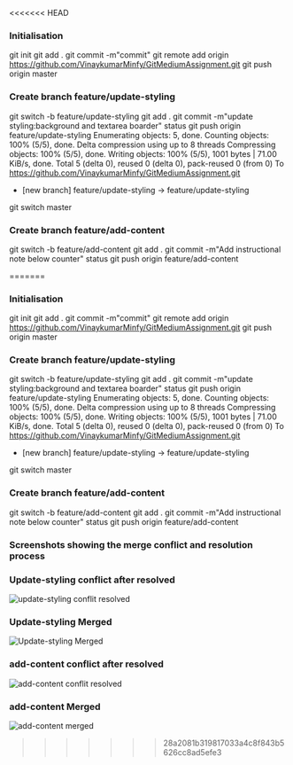 <<<<<<< HEAD
### Initialisation
git init
git add .
git commit -m"commit"
git remote add origin https://github.com/VinaykumarMinfy/GitMediumAssignment.git
git push origin master

### Create branch feature/update-styling
git switch -b feature/update-styling
git add .
git commit -m"update styling:background and textarea boarder"
status
git push origin feature/update-styling
Enumerating objects: 5, done.
Counting objects: 100% (5/5), done.
Delta compression using up to 8 threads
Compressing objects: 100% (5/5), done.
Writing objects: 100% (5/5), 1001 bytes | 71.00 KiB/s, done.
Total 5 (delta 0), reused 0 (delta 0), pack-reused 0 (from 0)
To https://github.com/VinaykumarMinfy/GitMediumAssignment.git
 * [new branch]      feature/update-styling -> feature/update-styling
   
git switch master

 ### Create branch feature/add-content
 git switch -b feature/add-content
git add .
git commit -m"Add instructional note below counter"
status
git push origin feature/add-content



=======
### Initialisation
git init
git add .
git commit -m"commit"
git remote add origin https://github.com/VinaykumarMinfy/GitMediumAssignment.git
git push origin master

### Create branch feature/update-styling
git switch -b feature/update-styling
git add .
git commit -m"update styling:background and textarea boarder"
status
git push origin feature/update-styling
Enumerating objects: 5, done.
Counting objects: 100% (5/5), done.
Delta compression using up to 8 threads
Compressing objects: 100% (5/5), done.
Writing objects: 100% (5/5), 1001 bytes | 71.00 KiB/s, done.
Total 5 (delta 0), reused 0 (delta 0), pack-reused 0 (from 0)
To https://github.com/VinaykumarMinfy/GitMediumAssignment.git
 * [new branch]      feature/update-styling -> feature/update-styling
   
git switch master

 ### Create branch feature/add-content
 git switch -b feature/add-content
git add .
git commit -m"Add instructional note below counter"
status
git push origin feature/add-content

### Screenshots showing the merge conflict and resolution process
### Update-styling conflict after resolved
![update-styling conflit resolved](https://github.com/user-attachments/assets/fe3c76d2-80cc-4fa0-9c0a-90d44d1ef33f)
### Update-styling Merged
![Update-styling Merged](https://github.com/user-attachments/assets/2c87e07c-c3a2-4ee9-a8e7-5931b9114ac1)
### add-content conflict after resolved
![add-content conflit resolved](https://github.com/user-attachments/assets/2c06e291-2398-4d23-87ff-c73b7e6bbe14)
### add-content Merged
![add-content merged](https://github.com/user-attachments/assets/1273d565-957e-412b-9b5e-8730709085f3)





>>>>>>> 28a2081b319817033a4c8f843b5626cc8ad5efe3
